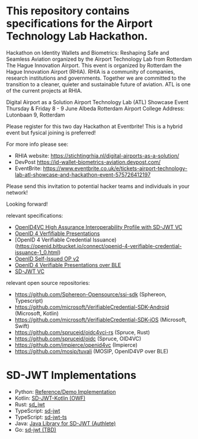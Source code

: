 # This repository contains specifications for the Airport Technology Lab Hackathon.

Hackathon on Identity Wallets and Biometrics: Reshaping Safe and Seamless Aviation organized by the Airport Technology Lab from Rotterdam The Hague Innovation Airport.
This event is organized by Rotterdam the Hague Innovation Airport (RHIA). RHIA is a community of companies, research institutions and governments. Together we are committed to the transition to a cleaner, quieter and sustainable future of aviation. ATL is one of the current projects at RHIA.
 
Digital Airport as a Solution 
Airport Technology Lab (ATL) Showcase Event
Thursday & Friday 8 - 9 June
Albeda Rotterdam Airport College
Address: Lutonbaan 9, Rotterdam
 
 
Please register for this two day Hackathon at Eventbrite! This is a hybrid event but fysical joining is preferred!
 
For more info please see:

* RHIA website: https://stichtingrhia.nl/digital-airports-as-a-solution/
* DevPost https://id-wallet-biometrics-aviation.devpost.com/
* EventBrite: https://www.eventbrite.co.uk/e/tickets-airport-technology-lab-atl-showcase-and-hackathon-event-575726412197
 
Please send this invitation to potential hacker teams and individuals in your network!
 
Looking forward!

relevant specifications:

* [OpenID4VC High Assurance Interoperability Profile with SD-JWT VC](https://vcstuff.github.io/oid4vc-haip-sd-jwt-vc/draft-oid4vc-haip-sd-jwt-vc.html)
* [OpenID 4 Verfifiable Presentations](https://openid.net/specs/openid-4-verifiable-presentations-1_0.html)
* [OpenID 4 Verifiable Credential Issuance)(https://openid.bitbucket.io/connect/openid-4-verifiable-credential-issuance-1_0.html)
* [OpenID Self-Issued OP v2](https://openid.net/specs/openid-connect-self-issued-v2-1_0.html)
* [OpenID 4 Verifiable Presentations over BLE](https://openid.bitbucket.io/connect/openid-4-verifiable-presentations-over-ble-1_0.html)
* [SD-JWT VC](https://vcstuff.github.io/draft-terbu-sd-jwt-vc/draft-terbu-sd-jwt-vc.html)

relevant open source repositories:

* https://github.com/Sphereon-Opensource/ssi-sdk (Sphereon, Typescript)  
* https://github.com/microsoft/VerifiableCredential-SDK-Android (Microsoft, Kotlin) 
* https://github.com/microsoft/VerifiableCredential-SDK-iOS (Microsoft, Swift)  
* https://github.com/spruceid/oidc4vci-rs (Spruce, Rust) 
* https://github.com/spruceid/oidc (Spruce, OID4VC)
* https://github.com/impierce/openid4vc (Impierce)
* https://github.com/mosip/tuvali (MOSIP, OpenID4VP over BLE)

# SD-JWT Implementations

 * Python: [Reference/Demo Implementation](https://github.com/danielfett/sd-jwt)
 * Kotlin: [SD-JWT-Kotlin (OWF)]([https://github.com/IDunion/SD-JWT-Kotlin](https://github.com/openwallet-foundation-labs/SD-JWT-Kotlin))
 * Rust: [sd_jwt](https://github.com/kushaldas/sd_jwt)
 * TypeScript: [sd-jwt](https://github.com/christianpaquin/sd-jwt)
 * TypeScript: [sd-jwt-ts](https://github.com/chike0905/sd-jwt-ts)
 * Java: [Java Library for SD-JWT (Authlete)](https://github.com/authlete/sd-jwt)
 * Go: [sd-jwt (TBD)](https://github.com/TBD54566975/ssi-sdk/tree/main/sd-jwt)
